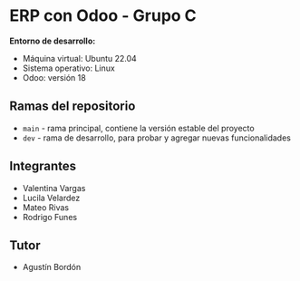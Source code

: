 # ERP con Odoo - Grupo C

**Entorno de desarrollo:**  
- Máquina virtual: Ubuntu 22.04  
- Sistema operativo: Linux  
- Odoo: versión 18  

## Ramas del repositorio
- `main` - rama principal, contiene la versión estable del proyecto  
- `dev` - rama de desarrollo, para probar y agregar nuevas funcionalidades  

## Integrantes
- Valentina Vargas  
- Lucila Velardez  
- Mateo Rivas  
- Rodrigo Funes  

## Tutor
- Agustín Bordón
